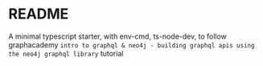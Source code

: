# README

A minimal typescript starter, with env-cmd, ts-node-dev, to follow graphacademy `intro to graphql & neo4j - building graphql apis using the neo4j graphql library` tutorial
